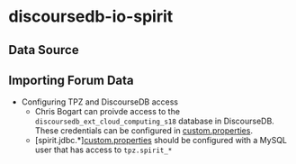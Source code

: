 # discoursedb-io-spirit

## Data Source

## Importing Forum Data

* Configuring TPZ and DiscourseDB access
  * Chris Bogart can proivde access to the `discoursedb_ext_cloud_computing_s18` database in DiscourseDB. These credentials can be configured in [custom.properties](https://github.com/CloudComputingCourse/discoursedb-core/blob/master/discoursedb-io-spirit/src/main/resources/custom.properties#L10).
  * [spirit.jdbc.*][custom.properties](https://github.com/CloudComputingCourse/discoursedb-core/blob/master/discoursedb-io-spirit/src/main/resources/custom.properties#L36) should be configured with a MySQL user that has access to `tpz.spirit_*`
